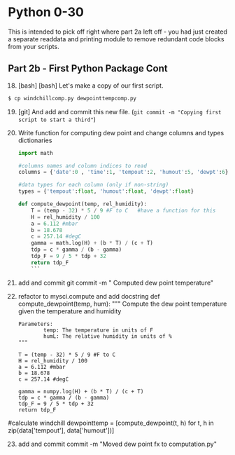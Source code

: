 Python 0-30
===========

This is intended to pick off right where part 2a left off - 
you had just created a separate readdata and printing module to remove redundant code blocks from your scripts.

Part 2b - First Python Package Cont
--------------------------------------

18. [bash] [bash] Let's make a copy of our first script.
   
   ```bash
   $ cp windchillcomp.py dewpointtempcomp.py
   ```

19. [git] And add and commit this new file.
   (`git commit -m "Copying first script to start a third"`)

20. Write function for computing dew point and change columns and types dictionaries 
    ```python
    import math
    
    #columns names and column indices to read
    columns = {'date':0 , 'time':1, 'tempout':2, 'humout':5, 'dewpt':6}

    #data types for each column (only if non-string)
    types = {'tempout':float, 'humout':float, 'dewpt':float}

    def compute_dewpoint(temp, rel_humidity):
        T = (temp - 32) * 5 / 9 #F to C   #have a function for this
        H = rel_humidity / 100
        a = 6.112 #mbar
        b = 18.678
        c = 257.14 #degC
        gamma = math.log(H) + (b * T) / (c + T)
        tdp = c * gamma / (b - gamma)
        tdp_F = 9 / 5 * tdp + 32
        return tdp_F
        ```

21. add and commit
    git commit -m "  Computed dew point temperature"

22. refactor to mysci.compute and add docstring
def compute_dewpoint(temp, hum):
        """
        Compute the dew point temperature given the temperature and humidity

        Parameters:
                temp: The temperature in units of F
                humL: The relative humidity in units of %
        """

        T = (temp - 32) * 5 / 9 #F to C
        H = rel_humidity / 100
        a = 6.112 #mbar
        b = 18.678
        c = 257.14 #degC

        gamma = numpy.log(H) + (b * T) / (c + T)
        tdp = c * gamma / (b - gamma)
        tdp_F = 9 / 5 * tdp + 32
        return tdp_F

#calculate windchill
dewpointtemp = [compute_dewpoint(t, h) for t, h in zip(data['tempout'], data['humout'])]

23. add and commit
    commit -m "Moved dew point fx to computation.py"
